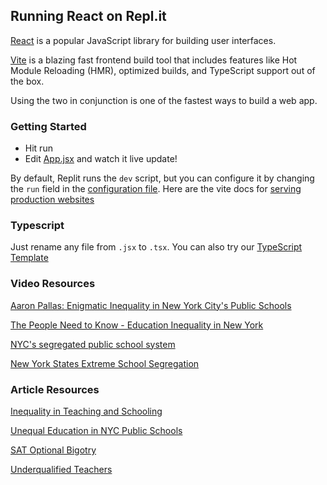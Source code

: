 ## Running React on Repl.it

[React](https://reactjs.org/) is a popular JavaScript library for building user interfaces.

[Vite](https://vitejs.dev/) is a blazing fast frontend build tool that includes features like Hot Module Reloading (HMR), optimized builds, and TypeScript support out of the box.

Using the two in conjunction is one of the fastest ways to build a web app.

### Getting Started
- Hit run
- Edit [App.jsx](#src/App.jsx) and watch it live update!

By default, Replit runs the `dev` script, but you can configure it by changing the `run` field in the [configuration file](#.replit). Here are the vite docs for [serving production websites](https://vitejs.dev/guide/build.html)

### Typescript

Just rename any file from `.jsx` to `.tsx`. You can also try our [TypeScript Template](https://replit.com/@replit/React-TypeScript)


### Video Resources

[Aaron Pallas: Enigmatic Inequality in New York City's Public Schools](https://youtu.be/JEoAjspQPlI)

[The People Need to Know - Education Inequality in New York](https://youtu.be/Xj-kNsqGHig)

[NYC's segregated public school system](https://youtu.be/OZ0Hl7BA5dY)

[New York States Extreme School Segregation](https://youtu.be/sZJiRJPw0ZU)

### Article Resources

[Inequality in Teaching and Schooling](https://www.city-journal.org/html/fight-over-flunked-out-teachers-15661.html)

[Unequal Education in NYC Public Schools](https://www.city-journal.org/html/fight-over-flunked-out-teachers-15661.html)

[SAT Optional Bigotry](https://www.city-journal.org/html/fight-over-flunked-out-teachers-15661.html)

[Underqualified Teachers](https://www.city-journal.org/html/fight-over-flunked-out-teachers-15661.html)


